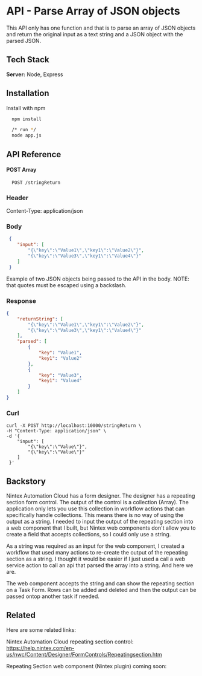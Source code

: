 
# API - Parse Array of JSON objects 

This API only has one function and that is to parse an array of JSON objects and return the original input as a text string and a JSON object with the parsed JSON.


## Tech Stack

**Server:** Node, Express


## Installation

Install with npm

```bash
  npm install

  /* run */
  node app.js
  ```

## API Reference

#### POST Array

```
  POST /stringReturn
```


### Header
Content-Type: application/json

### Body
```json
 {
    "input": [
        "{\"key\":\"Value1\",\"key1\":\"Value2\"}",
        "{\"key\":\"Value3\",\"key1\":\"Value4\"}"
    ]
 }   
```

Example of two JSON objects being passed to the API in the body.
NOTE: that quotes must be escaped using a backslash.

### Response
```json
{
    "returnString": [
        "{\"key\":\"Value1\",\"key1\":\"Value2\"}",
        "{\"key\":\"Value3\",\"key1\":\"Value4\"}"
    ],
    "parsed": [
        {
            "key": "Value1",
            "key1": "Value2"
        },
        {
            "key": "Value3",
            "key1": "Value4"
        }
    ]
}
```

### Curl
```curl
curl -X POST http://localhost:10000/stringReturn \
-H "Content-Type: application/json" \
-d '{
    "input": [
        "{\"key\":\"Value\"}",
        "{\"key\":\"Value\"}"
    ]
 }'
```
## Backstory

Nintex Automation Cloud has a form designer. The designer has a repeating section form control. The output of the control is a collection (Array). The application only lets you use this collection in workflow actions that can specifically handle collections. This means there is no way of using the output as a string. I needed to input the output of the repeating section into a web component that I built, but Nintex web components don't allow you to create a field that accepts collections, so I could only use a string. 

As a string was required as an input for the web component, I created a workflow that used many actions to re-create the output of the repeating section as a string. I thought it would be easier if I just used a call a web service action to call an api that parsed the array into a string. And here we are.

The web component accepts the string and can show the repeating section on a Task Form.  Rows can be added and deleted and then the output can be passed ontop another task if needed.

## Related

Here are some related links:

Nintex Automation Cloud repeating section control: https://help.nintex.com/en-us/nwc/Content/Designer/FormControls/Repeatingsection.htm

Repeating Section web component (Nintex plugin) coming soon: